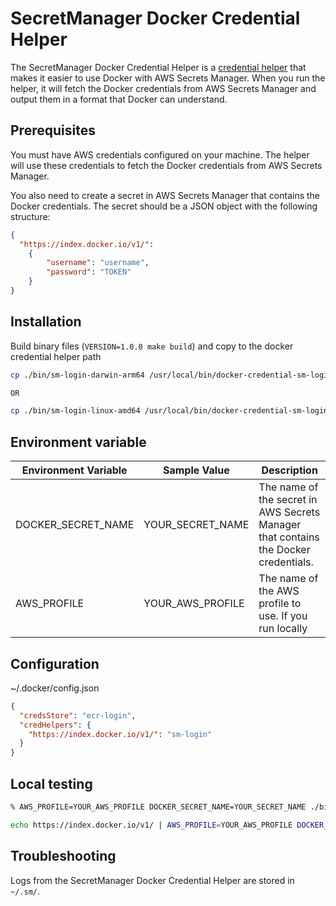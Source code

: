 # SecretManager Docker Credential Helper

The SecretManager Docker Credential Helper is a [credential helper](https://github.com/docker/docker-credential-helpers) that makes it easier to use Docker with AWS Secrets Manager. When you run the helper, it will fetch the Docker credentials from AWS Secrets Manager and output them in a format that Docker can understand.


## Prerequisites

You must have AWS credentials configured on your machine. The helper will use these credentials to fetch the Docker credentials from AWS Secrets Manager.

You also need to create a secret in AWS Secrets Manager that contains the Docker credentials. The secret should be a JSON object with the following structure:

```json
{
  "https://index.docker.io/v1/":
    {
        "username": "username",
        "password": "TOKEN"
    }
}
```

##  Installation

Build binary files (`VERSION=1.0.0 make build`) and copy to the docker credential helper path
```bash
cp ./bin/sm-login-darwin-arm64 /usr/local/bin/docker-credential-sm-login

OR

cp ./bin/sm-login-linux-amd64 /usr/local/bin/docker-credential-sm-login
```

## Environment variable


| Environment Variable         | Sample Value  | Description                                                        |
| ---------------------------- | ------------- | ------------------------------------------------------------------ |
| DOCKER_SECRET_NAME   | YOUR_SECRET_NAME | The name of the secret in AWS Secrets Manager that contains the Docker credentials. |
| AWS_PROFILE                  | YOUR_AWS_PROFILE | The name of the AWS profile to use. If you run locally |


## Configuration

~/.docker/config.json
```json
{
  "credsStore": "ecr-login",
  "credHelpers": {
    "https://index.docker.io/v1/": "sm-login"
  }
}

```

## Local testing

```bash
% AWS_PROFILE=YOUR_AWS_PROFILE DOCKER_SECRET_NAME=YOUR_SECRET_NAME ./bin/sm-login-linux-amd64 list
```
```bash
echo https://index.docker.io/v1/ | AWS_PROFILE=YOUR_AWS_PROFILE DOCKER_SECRET_NAME=YOUR_SECRET_NAME ./bin/sm-login-linux-amd64 get

```
## Troubleshooting

Logs from the SecretManager Docker Credential Helper are stored in `~/.sm/`.